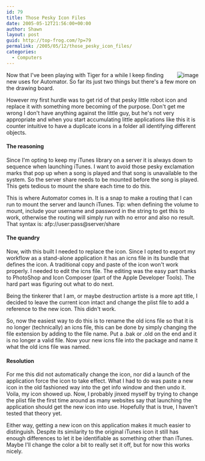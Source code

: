 ```yaml
---
id: 79
title: Those Pesky Icon Files
date: 2005-05-12T21:56:00+00:00
author: Shawn
layout: post
guid: http://top-frog.com/?p=79
permalink: /2005/05/12/those_pesky_icon_files/
categories:
  - Computers
---
```

<img style="float: right; margin-left: 20px;" src="https://top-frog.com/images/articles/launch.png" alt="image" />Now that I've been playing with Tiger for a while I keep finding new uses for Automator. So far its just two things but there's a few more on the drawing board.

However my first hurdle was to get rid of that pesky little robot icon and replace it with something more becoming of the purpose. Don't get me wrong I don't have anything against the little guy, but he's not very appropriate and when you start accumulating little applications like this it is counter intuitive to have a duplicate icons in a folder all identifying different objects.



#### The reasoning

Since I'm opting to keep my iTunes library on a server it is always down to sequence when launching iTunes. I want to avoid those pesky exclamation marks that pop up when a song is played and that song is unavailable to the system. So the server share needs to be mounted before the song is played. This gets tedious to mount the share each time to do this.

This is where Automator comes in. It is a snap to make a routing that I can run to mount the server and launch iTunes. Tip: when defining the volume to mount, include your username and password in the string to get this to work, otherwise the routing will simply run with no error and also no result. That syntax is: afp://user:pass@server/share

#### The quandry

Now, with this built I needed to replace the icon. Since I opted to export my workflow as a stand-alone application it has an icns file in its bundle that defines the icon. A traditional copy and paste of the icon won't work properly. I needed to edit the icns file. The editing was the easy part thanks to PhotoShop and Icon Composer (part of the Apple Developer Tools). The hard part was figuring out what to do next.

Being the tinkerer that I am, or maybe destruction artiste is a more apt title, I decided to leave the current icon intact and change the plist file to add a reference to the new icon. This didn't work. 

So, now the easiest way to do this is to rename the old icns file so that it is no longer (technically) an icns file, this can be done by simply changing the file extension by adding to the file name. Put a .bak or .old on the end and it is no longer a valid file. Now your new icns file into the package and name it what the old icns file was named.

#### Resolution

For me this did not automatically change the icon, nor did a launch of the application force the icon to take effect. What I had to do was paste a new icon in the old fashioned way into the get info window and then undo it. Voila, my icon showed up. Now, I probably jinxed myself by trying to change the plist file the first time around as many websites say that launching the application should get the new icon into use. Hopefully that is true, I haven't tested that theory yet.

Either way, getting a new icon on this application makes it much easier to distinguish. Despite its similarity to the original iTunes icon it still has enough differences to let it be identifiable as something other than iTunes. Maybe I'll change the color a bit to really set it off, but for now this works nicely.